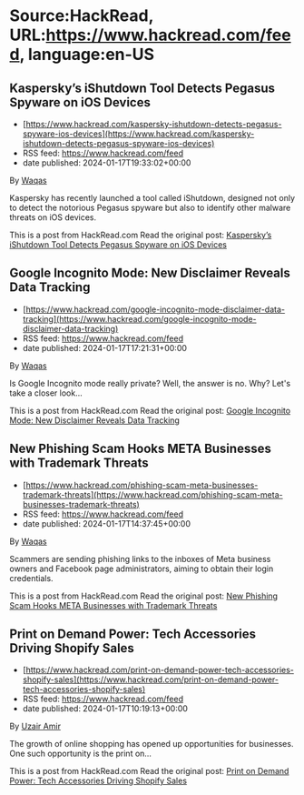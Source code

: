 # Source:HackRead, URL:https://www.hackread.com/feed, language:en-US

## Kaspersky’s iShutdown Tool Detects Pegasus Spyware on iOS Devices
 - [https://www.hackread.com/kaspersky-ishutdown-detects-pegasus-spyware-ios-devices](https://www.hackread.com/kaspersky-ishutdown-detects-pegasus-spyware-ios-devices)
 - RSS feed: https://www.hackread.com/feed
 - date published: 2024-01-17T19:33:02+00:00

<p>By <a href="https://www.hackread.com/author/hackread/" rel="nofollow">Waqas</a></p>
<p>Kaspersky has recently launched a tool called iShutdown, designed not only to detect the notorious Pegasus spyware but also to identify other malware threats on iOS devices.</p>
<p>This is a post from HackRead.com Read the original post: <a href="https://www.hackread.com/kaspersky-ishutdown-detects-pegasus-spyware-ios-devices/" rel="nofollow">Kaspersky&#8217;s iShutdown Tool Detects Pegasus Spyware on iOS Devices</a></p>

## Google Incognito Mode: New Disclaimer Reveals Data Tracking
 - [https://www.hackread.com/google-incognito-mode-disclaimer-data-tracking](https://www.hackread.com/google-incognito-mode-disclaimer-data-tracking)
 - RSS feed: https://www.hackread.com/feed
 - date published: 2024-01-17T17:21:31+00:00

<p>By <a href="https://www.hackread.com/author/hackread/" rel="nofollow">Waqas</a></p>
<p>Is Google Incognito mode really private? Well, the answer is no. Why? Let's take a closer look...</p>
<p>This is a post from HackRead.com Read the original post: <a href="https://www.hackread.com/google-incognito-mode-disclaimer-data-tracking/" rel="nofollow">Google Incognito Mode: New Disclaimer Reveals Data Tracking</a></p>

## New Phishing Scam Hooks META Businesses with Trademark Threats
 - [https://www.hackread.com/phishing-scam-meta-businesses-trademark-threats](https://www.hackread.com/phishing-scam-meta-businesses-trademark-threats)
 - RSS feed: https://www.hackread.com/feed
 - date published: 2024-01-17T14:37:45+00:00

<p>By <a href="https://www.hackread.com/author/hackread/" rel="nofollow">Waqas</a></p>
<p>Scammers are sending phishing links to the inboxes of Meta business owners and Facebook page administrators, aiming to obtain their login credentials.</p>
<p>This is a post from HackRead.com Read the original post: <a href="https://www.hackread.com/phishing-scam-meta-businesses-trademark-threats/" rel="nofollow">New Phishing Scam Hooks META Businesses with Trademark Threats</a></p>

## Print on Demand Power: Tech Accessories Driving Shopify Sales
 - [https://www.hackread.com/print-on-demand-power-tech-accessories-shopify-sales](https://www.hackread.com/print-on-demand-power-tech-accessories-shopify-sales)
 - RSS feed: https://www.hackread.com/feed
 - date published: 2024-01-17T10:19:13+00:00

<p>By <a href="https://www.hackread.com/author/uzair/" rel="nofollow">Uzair Amir</a></p>
<p>The growth of online shopping has opened up opportunities for businesses. One such opportunity is the print on&#8230;</p>
<p>This is a post from HackRead.com Read the original post: <a href="https://www.hackread.com/print-on-demand-power-tech-accessories-shopify-sales/" rel="nofollow">Print on Demand Power: Tech Accessories Driving Shopify Sales</a></p>


